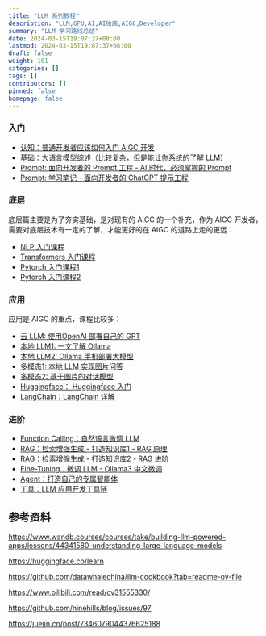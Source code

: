 ```yaml
---
title: "LLM 系列教程"
description: "LLM,GPU,AI,AI绘画,AIGC,Developer"
summary: "LLM 学习路线总结"
date: 2024-03-15T19:07:37+08:00
lastmod: 2024-03-15T19:07:37+08:00
draft: false
weight: 101
categories: []
tags: []
contributors: []
pinned: false
homepage: false
---
```


<div style="text-align: left;">


### 入门
* [认知：普通开发者应该如何入门 AIGC 开发](/blog/普通开发者应该如何入门-aigc-开发)
* [基础：大语言模型综述（比较复杂，但是能让你系统的了解 LLM）](https://github.com/RUCAIBox/LLMSurvey/blob/main/assets/LLM_Survey_Chinese.pdf)
* [Prompt: 面向开发者的 Prompt 工程 - AI 时代，必须掌握的 Prompt](https://github.com/GitHubDaily/ChatGPT-Prompt-Engineering-for-Developers-in-Chinese)
* [Prompt: 学习笔记 - 面向开发者的 ChatGPT 提示工程 ](/blog/chatgpt-提示工程学习笔记)


### 底层
底层篇主要是为了夯实基础，是对现有的 AIGC 的一个补充，作为 AIGC 开发者，需要对底层技术有一定的了解，才能更好的在 AIGC 的道路上走的更远：

* [NLP 入门课程](https://huggingface.co/learn/nlp-course/chapter1/1)
* [Transformers 入门课程](https://huggingface.co/docs/transformers/index)
* [Pytorch 入门课程1](https://github.com/xiaotudui/pytorch-tutorial)
* [Pytorch 入门课程2](https://fancyerii.github.io/books/pytorch/)


### 应用
应用是 AIGC 的重点，课程比较多：

* [云 LLM: 使用OpenAI 部署自己的 GPT](/blog/使用-openai-部署自己的-gpt)
* [本地 LLM1: 一文了解 Ollama](/blog/本地大模型-一文了解-ollama)
* [本地 LLM2: Ollama 手机部署大模型](/blog/ai手机-本地部署大模型)
* [多模态1: 本地 LLM 实现图片问答](/blog/本地大模型llm对话生图)
* [多模态2: 基于图片的对话模型](/blog/本地大模型llm对话生图)
* [Huggingface： Huggingface 入门 ]()
* [LangChain：LangChain 详解]()


### 进阶
* [Function Calling：自然语言微调 LLM]()
* [RAG：检索增强生成 - 打造知识库1 - RAG 原理](/blog/RAG：打造知识库1)
* [RAG：检索增强生成 - 打造知识库2 - RAG 进阶]()
* [Fine-Tuning：微调 LLM - Ollama3 中文微调]()
* [Agent：打造自己的专属智能体]()
* [工具：LLM 应用开发工具链]()



## 参考资料

https://www.wandb.courses/courses/take/building-llm-powered-apps/lessons/44341580-understanding-large-language-models

https://huggingface.co/learn

https://github.com/datawhalechina/llm-cookbook?tab=readme-ov-file

https://www.bilibili.com/read/cv31555330/

https://github.com/ninehills/blog/issues/97

https://juejin.cn/post/7346079044376625188

</div>
